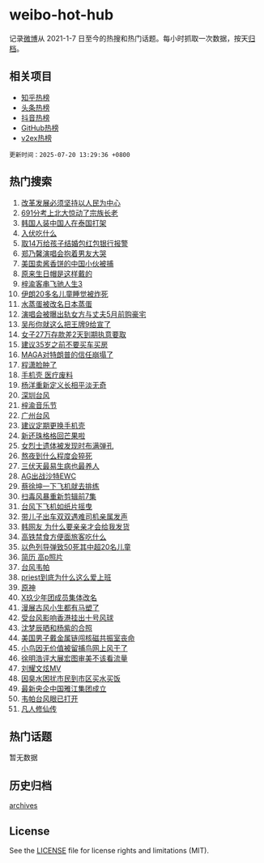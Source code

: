 # weibo-hot-hub

记录[微博](https://www.weibo.com)从 2021-1-7 日至今的热搜和热门话题。每小时抓取一次数据，按天[归档](archives)。

## 相关项目

- [知乎热榜](https://github.com/snaildev/zhihu-hot-hub)
- [头条热榜](https://github.com/snaildev/toutiao-hot-hub)
- [抖音热榜](https://github.com/snaildev/douyin-hot-hub)
- [GitHub热榜](https://github.com/snaildev/github-hot-hub)
- [v2ex热榜](https://github.com/snaildev/v2ex-hot-hub)


`更新时间：2025-07-20 13:29:36 +0800`

## 热门搜索

1. [改革发展必须坚持以人民为中心](https://m.weibo.cn/search?containerid=100103type%3D1%26t%3D10%26q%3D%23%E6%94%B9%E9%9D%A9%E5%8F%91%E5%B1%95%E5%BF%85%E9%A1%BB%E5%9D%9A%E6%8C%81%E4%BB%A5%E4%BA%BA%E6%B0%91%E4%B8%BA%E4%B8%AD%E5%BF%83%23&stream_entry_id=51&isnewpage=1&extparam=seat%3D1%26q%3D%2523%25E6%2594%25B9%25E9%259D%25A9%25E5%258F%2591%25E5%25B1%2595%25E5%25BF%2585%25E9%25A1%25BB%25E5%259D%259A%25E6%258C%2581%25E4%25BB%25A5%25E4%25BA%25BA%25E6%25B0%2591%25E4%25B8%25BA%25E4%25B8%25AD%25E5%25BF%2583%2523%26pos%3D0%26cate%3D10103%26filter_type%3Drealtimehot%26stream_entry_id%3D51%26c_type%3D51%26dgr%3D0%26display_time%3D1752989374%26pre_seqid%3D1752989374744011885577)
1. [691分考上北大惊动了宗族长老](https://m.weibo.cn/search?containerid=100103type%3D1%26t%3D10%26q%3D691%E5%88%86%E8%80%83%E4%B8%8A%E5%8C%97%E5%A4%A7%E6%83%8A%E5%8A%A8%E4%BA%86%E5%AE%97%E6%97%8F%E9%95%BF%E8%80%81&stream_entry_id=31&isnewpage=1&extparam=seat%3D1%26q%3D691%25E5%2588%2586%25E8%2580%2583%25E4%25B8%258A%25E5%258C%2597%25E5%25A4%25A7%25E6%2583%258A%25E5%258A%25A8%25E4%25BA%2586%25E5%25AE%2597%25E6%2597%258F%25E9%2595%25BF%25E8%2580%2581%26dgr%3D0%26filter_type%3Drealtimehot%26c_type%3D31%26flag%3D2%26pos%3D0%26realpos%3D1%26lcate%3D5001%26stream_entry_id%3D31%26band_rank%3D1%26cate%3D5001%26display_time%3D1752989374%26pre_seqid%3D1752989374744011885577)
1. [韩国人装中国人在泰国打架](https://m.weibo.cn/search?containerid=100103type%3D1%26t%3D10%26q%3D%E9%9F%A9%E5%9B%BD%E4%BA%BA%E8%A3%85%E4%B8%AD%E5%9B%BD%E4%BA%BA%E5%9C%A8%E6%B3%B0%E5%9B%BD%E6%89%93%E6%9E%B6&stream_entry_id=31&isnewpage=1&extparam=seat%3D1%26q%3D%25E9%259F%25A9%25E5%259B%25BD%25E4%25BA%25BA%25E8%25A3%2585%25E4%25B8%25AD%25E5%259B%25BD%25E4%25BA%25BA%25E5%259C%25A8%25E6%25B3%25B0%25E5%259B%25BD%25E6%2589%2593%25E6%259E%25B6%26dgr%3D0%26filter_type%3Drealtimehot%26c_type%3D31%26flag%3D2%26pos%3D1%26realpos%3D2%26lcate%3D5001%26stream_entry_id%3D31%26band_rank%3D2%26cate%3D5001%26display_time%3D1752989374%26pre_seqid%3D1752989374744011885577)
1. [入伏吃什么](https://m.weibo.cn/search?containerid=100103type%3D1%26t%3D10%26q%3D%23%E5%85%A5%E4%BC%8F%E5%90%83%E4%BB%80%E4%B9%88%23&stream_entry_id=31&isnewpage=1&extparam=seat%3D1%26q%3D%2523%25E5%2585%25A5%25E4%25BC%258F%25E5%2590%2583%25E4%25BB%2580%25E4%25B9%2588%2523%26dgr%3D0%26filter_type%3Drealtimehot%26c_type%3D31%26flag%3D0%26pos%3D2%26realpos%3D3%26lcate%3D5001%26stream_entry_id%3D31%26band_rank%3D3%26cate%3D5001%26display_time%3D1752989374%26pre_seqid%3D1752989374744011885577)
1. [取14万给孩子结婚包红包银行报警](https://m.weibo.cn/search?containerid=100103type%3D1%26t%3D10%26q%3D%23%E5%8F%9614%E4%B8%87%E7%BB%99%E5%AD%A9%E5%AD%90%E7%BB%93%E5%A9%9A%E5%8C%85%E7%BA%A2%E5%8C%85%E9%93%B6%E8%A1%8C%E6%8A%A5%E8%AD%A6%23&stream_entry_id=31&isnewpage=1&extparam=seat%3D1%26q%3D%2523%25E5%258F%259614%25E4%25B8%2587%25E7%25BB%2599%25E5%25AD%25A9%25E5%25AD%2590%25E7%25BB%2593%25E5%25A9%259A%25E5%258C%2585%25E7%25BA%25A2%25E5%258C%2585%25E9%2593%25B6%25E8%25A1%258C%25E6%258A%25A5%25E8%25AD%25A6%2523%26dgr%3D0%26filter_type%3Drealtimehot%26c_type%3D31%26flag%3D1%26pos%3D3%26realpos%3D4%26lcate%3D5001%26stream_entry_id%3D31%26band_rank%3D4%26cate%3D5001%26display_time%3D1752989374%26pre_seqid%3D1752989374744011885577)
1. [郑乃馨演唱会抱着男友大哭](https://m.weibo.cn/search?containerid=100103type%3D1%26t%3D10%26q%3D%23%E9%83%91%E4%B9%83%E9%A6%A8%E6%BC%94%E5%94%B1%E4%BC%9A%E6%8A%B1%E7%9D%80%E7%94%B7%E5%8F%8B%E5%A4%A7%E5%93%AD%23&stream_entry_id=31&isnewpage=1&extparam=seat%3D1%26q%3D%2523%25E9%2583%2591%25E4%25B9%2583%25E9%25A6%25A8%25E6%25BC%2594%25E5%2594%25B1%25E4%25BC%259A%25E6%258A%25B1%25E7%259D%2580%25E7%2594%25B7%25E5%258F%258B%25E5%25A4%25A7%25E5%2593%25AD%2523%26dgr%3D0%26filter_type%3Drealtimehot%26c_type%3D31%26flag%3D2%26pos%3D4%26realpos%3D5%26lcate%3D5001%26stream_entry_id%3D31%26band_rank%3D5%26cate%3D5001%26display_time%3D1752989374%26pre_seqid%3D1752989374744011885577)
1. [美国卖酱香饼的中国小伙被捕](https://m.weibo.cn/search?containerid=100103type%3D1%26t%3D10%26q%3D%E7%BE%8E%E5%9B%BD%E5%8D%96%E9%85%B1%E9%A6%99%E9%A5%BC%E7%9A%84%E4%B8%AD%E5%9B%BD%E5%B0%8F%E4%BC%99%E8%A2%AB%E6%8D%95&stream_entry_id=31&isnewpage=1&extparam=seat%3D1%26q%3D%25E7%25BE%258E%25E5%259B%25BD%25E5%258D%2596%25E9%2585%25B1%25E9%25A6%2599%25E9%25A5%25BC%25E7%259A%2584%25E4%25B8%25AD%25E5%259B%25BD%25E5%25B0%258F%25E4%25BC%2599%25E8%25A2%25AB%25E6%258D%2595%26dgr%3D0%26filter_type%3Drealtimehot%26c_type%3D31%26flag%3D2%26pos%3D5%26realpos%3D6%26lcate%3D5001%26stream_entry_id%3D31%26band_rank%3D6%26cate%3D5001%26display_time%3D1752989374%26pre_seqid%3D1752989374744011885577)
1. [原来生日帽是这样戴的](https://m.weibo.cn/search?containerid=100103type%3D1%26t%3D10%26q%3D%E5%8E%9F%E6%9D%A5%E7%94%9F%E6%97%A5%E5%B8%BD%E6%98%AF%E8%BF%99%E6%A0%B7%E6%88%B4%E7%9A%84&stream_entry_id=31&isnewpage=1&extparam=seat%3D1%26q%3D%25E5%258E%259F%25E6%259D%25A5%25E7%2594%259F%25E6%2597%25A5%25E5%25B8%25BD%25E6%2598%25AF%25E8%25BF%2599%25E6%25A0%25B7%25E6%2588%25B4%25E7%259A%2584%26dgr%3D0%26filter_type%3Drealtimehot%26c_type%3D31%26flag%3D1%26pos%3D6%26realpos%3D7%26lcate%3D5001%26stream_entry_id%3D31%26band_rank%3D7%26cate%3D5001%26display_time%3D1752989374%26pre_seqid%3D1752989374744011885577)
1. [梓渝客串飞驰人生3](https://m.weibo.cn/search?containerid=100103type%3D1%26t%3D10%26q%3D%23%E6%A2%93%E6%B8%9D%E5%AE%A2%E4%B8%B2%E9%A3%9E%E9%A9%B0%E4%BA%BA%E7%94%9F3%23&stream_entry_id=31&isnewpage=1&extparam=seat%3D1%26q%3D%2523%25E6%25A2%2593%25E6%25B8%259D%25E5%25AE%25A2%25E4%25B8%25B2%25E9%25A3%259E%25E9%25A9%25B0%25E4%25BA%25BA%25E7%2594%259F3%2523%26dgr%3D0%26filter_type%3Drealtimehot%26c_type%3D31%26flag%3D1%26pos%3D7%26realpos%3D8%26lcate%3D5001%26stream_entry_id%3D31%26band_rank%3D8%26cate%3D5001%26display_time%3D1752989374%26pre_seqid%3D1752989374744011885577)
1. [伊朗20多名儿童睡觉被炸死](https://m.weibo.cn/search?containerid=100103type%3D1%26t%3D10%26q%3D%23%E4%BC%8A%E6%9C%9720%E5%A4%9A%E5%90%8D%E5%84%BF%E7%AB%A5%E7%9D%A1%E8%A7%89%E8%A2%AB%E7%82%B8%E6%AD%BB%23&stream_entry_id=31&isnewpage=1&extparam=seat%3D1%26q%3D%2523%25E4%25BC%258A%25E6%259C%259720%25E5%25A4%259A%25E5%2590%258D%25E5%2584%25BF%25E7%25AB%25A5%25E7%259D%25A1%25E8%25A7%2589%25E8%25A2%25AB%25E7%2582%25B8%25E6%25AD%25BB%2523%26dgr%3D0%26filter_type%3Drealtimehot%26c_type%3D31%26flag%3D1%26pos%3D8%26realpos%3D9%26lcate%3D5001%26stream_entry_id%3D31%26band_rank%3D9%26cate%3D5001%26display_time%3D1752989374%26pre_seqid%3D1752989374744011885577)
1. [水蒸蛋被改名日本蒸蛋](https://m.weibo.cn/search?containerid=100103type%3D1%26t%3D10%26q%3D%E6%B0%B4%E8%92%B8%E8%9B%8B%E8%A2%AB%E6%94%B9%E5%90%8D%E6%97%A5%E6%9C%AC%E8%92%B8%E8%9B%8B&stream_entry_id=31&isnewpage=1&extparam=seat%3D1%26q%3D%25E6%25B0%25B4%25E8%2592%25B8%25E8%259B%258B%25E8%25A2%25AB%25E6%2594%25B9%25E5%2590%258D%25E6%2597%25A5%25E6%259C%25AC%25E8%2592%25B8%25E8%259B%258B%26dgr%3D0%26filter_type%3Drealtimehot%26c_type%3D31%26flag%3D1%26pos%3D9%26realpos%3D10%26lcate%3D5001%26stream_entry_id%3D31%26band_rank%3D10%26cate%3D5001%26display_time%3D1752989374%26pre_seqid%3D1752989374744011885577)
1. [演唱会被曝出轨女方与丈夫5月前购豪宅](https://m.weibo.cn/search?containerid=100103type%3D1%26t%3D10%26q%3D%23%E6%BC%94%E5%94%B1%E4%BC%9A%E8%A2%AB%E6%9B%9D%E5%87%BA%E8%BD%A8%E5%A5%B3%E6%96%B9%E4%B8%8E%E4%B8%88%E5%A4%AB5%E6%9C%88%E5%89%8D%E8%B4%AD%E8%B1%AA%E5%AE%85%23&stream_entry_id=31&isnewpage=1&extparam=seat%3D1%26q%3D%2523%25E6%25BC%2594%25E5%2594%25B1%25E4%25BC%259A%25E8%25A2%25AB%25E6%259B%259D%25E5%2587%25BA%25E8%25BD%25A8%25E5%25A5%25B3%25E6%2596%25B9%25E4%25B8%258E%25E4%25B8%2588%25E5%25A4%25AB5%25E6%259C%2588%25E5%2589%258D%25E8%25B4%25AD%25E8%25B1%25AA%25E5%25AE%2585%2523%26dgr%3D0%26filter_type%3Drealtimehot%26c_type%3D31%26flag%3D1%26pos%3D10%26realpos%3D11%26lcate%3D5001%26stream_entry_id%3D31%26band_rank%3D11%26cate%3D5001%26display_time%3D1752989374%26pre_seqid%3D1752989374744011885577)
1. [吴彤你就这么把王牌9给宣了](https://m.weibo.cn/search?containerid=100103type%3D1%26t%3D10%26q%3D%E5%90%B4%E5%BD%A4%E4%BD%A0%E5%B0%B1%E8%BF%99%E4%B9%88%E6%8A%8A%E7%8E%8B%E7%89%8C9%E7%BB%99%E5%AE%A3%E4%BA%86&stream_entry_id=31&isnewpage=1&extparam=seat%3D1%26q%3D%25E5%2590%25B4%25E5%25BD%25A4%25E4%25BD%25A0%25E5%25B0%25B1%25E8%25BF%2599%25E4%25B9%2588%25E6%258A%258A%25E7%258E%258B%25E7%2589%258C9%25E7%25BB%2599%25E5%25AE%25A3%25E4%25BA%2586%26dgr%3D0%26filter_type%3Drealtimehot%26c_type%3D31%26flag%3D1%26pos%3D11%26realpos%3D12%26lcate%3D5001%26stream_entry_id%3D31%26band_rank%3D12%26cate%3D5001%26display_time%3D1752989374%26pre_seqid%3D1752989374744011885577)
1. [女子27万存款差2天到期执意要取](https://m.weibo.cn/search?containerid=100103type%3D1%26t%3D10%26q%3D%23%E5%A5%B3%E5%AD%9027%E4%B8%87%E5%AD%98%E6%AC%BE%E5%B7%AE2%E5%A4%A9%E5%88%B0%E6%9C%9F%E6%89%A7%E6%84%8F%E8%A6%81%E5%8F%96%23&stream_entry_id=31&isnewpage=1&extparam=seat%3D1%26q%3D%2523%25E5%25A5%25B3%25E5%25AD%259027%25E4%25B8%2587%25E5%25AD%2598%25E6%25AC%25BE%25E5%25B7%25AE2%25E5%25A4%25A9%25E5%2588%25B0%25E6%259C%259F%25E6%2589%25A7%25E6%2584%258F%25E8%25A6%2581%25E5%258F%2596%2523%26dgr%3D0%26filter_type%3Drealtimehot%26c_type%3D31%26flag%3D1%26pos%3D12%26realpos%3D13%26lcate%3D5001%26stream_entry_id%3D31%26band_rank%3D13%26cate%3D5001%26display_time%3D1752989374%26pre_seqid%3D1752989374744011885577)
1. [建议35岁之前不要买车买房](https://m.weibo.cn/search?containerid=100103type%3D1%26t%3D10%26q%3D%E5%BB%BA%E8%AE%AE35%E5%B2%81%E4%B9%8B%E5%89%8D%E4%B8%8D%E8%A6%81%E4%B9%B0%E8%BD%A6%E4%B9%B0%E6%88%BF&stream_entry_id=31&isnewpage=1&extparam=seat%3D1%26q%3D%25E5%25BB%25BA%25E8%25AE%25AE35%25E5%25B2%2581%25E4%25B9%258B%25E5%2589%258D%25E4%25B8%258D%25E8%25A6%2581%25E4%25B9%25B0%25E8%25BD%25A6%25E4%25B9%25B0%25E6%2588%25BF%26dgr%3D0%26filter_type%3Drealtimehot%26c_type%3D31%26flag%3D2%26pos%3D13%26realpos%3D14%26lcate%3D5001%26stream_entry_id%3D31%26band_rank%3D14%26cate%3D5001%26display_time%3D1752989374%26pre_seqid%3D1752989374744011885577)
1. [MAGA对特朗普的信任崩塌了](https://m.weibo.cn/search?containerid=100103type%3D1%26t%3D10%26q%3D%23MAGA%E5%AF%B9%E7%89%B9%E6%9C%97%E6%99%AE%E7%9A%84%E4%BF%A1%E4%BB%BB%E5%B4%A9%E5%A1%8C%E4%BA%86%23&stream_entry_id=31&isnewpage=1&extparam=seat%3D1%26q%3D%2523MAGA%25E5%25AF%25B9%25E7%2589%25B9%25E6%259C%2597%25E6%2599%25AE%25E7%259A%2584%25E4%25BF%25A1%25E4%25BB%25BB%25E5%25B4%25A9%25E5%25A1%258C%25E4%25BA%2586%2523%26dgr%3D0%26filter_type%3Drealtimehot%26c_type%3D31%26flag%3D1%26pos%3D14%26realpos%3D15%26lcate%3D5001%26stream_entry_id%3D31%26band_rank%3D15%26cate%3D5001%26display_time%3D1752989374%26pre_seqid%3D1752989374744011885577)
1. [程潇脸肿了](https://m.weibo.cn/search?containerid=100103type%3D1%26t%3D10%26q%3D%23%E7%A8%8B%E6%BD%87%E8%84%B8%E8%82%BF%E4%BA%86%23&stream_entry_id=31&isnewpage=1&extparam=seat%3D1%26q%3D%2523%25E7%25A8%258B%25E6%25BD%2587%25E8%2584%25B8%25E8%2582%25BF%25E4%25BA%2586%2523%26dgr%3D0%26filter_type%3Drealtimehot%26c_type%3D31%26flag%3D0%26pos%3D15%26realpos%3D16%26lcate%3D5001%26stream_entry_id%3D31%26band_rank%3D16%26cate%3D5001%26display_time%3D1752989374%26pre_seqid%3D1752989374744011885577)
1. [手机壳 医疗废料](https://m.weibo.cn/search?containerid=100103type%3D1%26t%3D10%26q%3D%E6%89%8B%E6%9C%BA%E5%A3%B3+%E5%8C%BB%E7%96%97%E5%BA%9F%E6%96%99&stream_entry_id=31&isnewpage=1&extparam=seat%3D1%26q%3D%25E6%2589%258B%25E6%259C%25BA%25E5%25A3%25B3%2520%25E5%258C%25BB%25E7%2596%2597%25E5%25BA%259F%25E6%2596%2599%26dgr%3D0%26filter_type%3Drealtimehot%26c_type%3D31%26flag%3D0%26pos%3D16%26realpos%3D17%26lcate%3D5001%26stream_entry_id%3D31%26band_rank%3D17%26cate%3D5001%26display_time%3D1752989374%26pre_seqid%3D1752989374744011885577)
1. [杨洋重新定义长相平淡无奇](https://m.weibo.cn/search?containerid=100103type%3D1%26t%3D10%26q%3D%23%E6%9D%A8%E6%B4%8B%E9%87%8D%E6%96%B0%E5%AE%9A%E4%B9%89%E9%95%BF%E7%9B%B8%E5%B9%B3%E6%B7%A1%E6%97%A0%E5%A5%87%23&stream_entry_id=31&isnewpage=1&extparam=seat%3D1%26q%3D%2523%25E6%259D%25A8%25E6%25B4%258B%25E9%2587%258D%25E6%2596%25B0%25E5%25AE%259A%25E4%25B9%2589%25E9%2595%25BF%25E7%259B%25B8%25E5%25B9%25B3%25E6%25B7%25A1%25E6%2597%25A0%25E5%25A5%2587%2523%26dgr%3D0%26filter_type%3Drealtimehot%26c_type%3D31%26flag%3D1%26pos%3D17%26realpos%3D18%26lcate%3D5001%26stream_entry_id%3D31%26band_rank%3D18%26cate%3D5001%26display_time%3D1752989374%26pre_seqid%3D1752989374744011885577)
1. [深圳台风](https://m.weibo.cn/search?containerid=100103type%3D1%26t%3D10%26q%3D%E6%B7%B1%E5%9C%B3%E5%8F%B0%E9%A3%8E&stream_entry_id=31&isnewpage=1&extparam=seat%3D1%26q%3D%25E6%25B7%25B1%25E5%259C%25B3%25E5%258F%25B0%25E9%25A3%258E%26dgr%3D0%26filter_type%3Drealtimehot%26c_type%3D31%26flag%3D0%26pos%3D18%26realpos%3D19%26lcate%3D5001%26stream_entry_id%3D31%26band_rank%3D19%26cate%3D5001%26display_time%3D1752989374%26pre_seqid%3D1752989374744011885577)
1. [梓渝音乐节](https://m.weibo.cn/search?containerid=100103type%3D1%26t%3D10%26q%3D%E6%A2%93%E6%B8%9D%E9%9F%B3%E4%B9%90%E8%8A%82&stream_entry_id=31&isnewpage=1&extparam=seat%3D1%26q%3D%25E6%25A2%2593%25E6%25B8%259D%25E9%259F%25B3%25E4%25B9%2590%25E8%258A%2582%26dgr%3D0%26filter_type%3Drealtimehot%26c_type%3D31%26flag%3D1%26pos%3D19%26realpos%3D20%26lcate%3D5001%26stream_entry_id%3D31%26band_rank%3D20%26cate%3D5001%26display_time%3D1752989374%26pre_seqid%3D1752989374744011885577)
1. [广州台风](https://m.weibo.cn/search?containerid=100103type%3D1%26t%3D10%26q%3D%E5%B9%BF%E5%B7%9E%E5%8F%B0%E9%A3%8E&stream_entry_id=31&isnewpage=1&extparam=seat%3D1%26q%3D%25E5%25B9%25BF%25E5%25B7%259E%25E5%258F%25B0%25E9%25A3%258E%26dgr%3D0%26filter_type%3Drealtimehot%26c_type%3D31%26flag%3D1%26pos%3D20%26realpos%3D21%26lcate%3D5001%26stream_entry_id%3D31%26band_rank%3D21%26cate%3D5001%26display_time%3D1752989374%26pre_seqid%3D1752989374744011885577)
1. [建议定期更换手机壳](https://m.weibo.cn/search?containerid=100103type%3D1%26t%3D10%26q%3D%23%E5%BB%BA%E8%AE%AE%E5%AE%9A%E6%9C%9F%E6%9B%B4%E6%8D%A2%E6%89%8B%E6%9C%BA%E5%A3%B3%23&stream_entry_id=31&isnewpage=1&extparam=seat%3D1%26q%3D%2523%25E5%25BB%25BA%25E8%25AE%25AE%25E5%25AE%259A%25E6%259C%259F%25E6%259B%25B4%25E6%258D%25A2%25E6%2589%258B%25E6%259C%25BA%25E5%25A3%25B3%2523%26dgr%3D0%26filter_type%3Drealtimehot%26c_type%3D31%26flag%3D1%26pos%3D21%26realpos%3D22%26lcate%3D5001%26stream_entry_id%3D31%26band_rank%3D22%26cate%3D5001%26display_time%3D1752989374%26pre_seqid%3D1752989374744011885577)
1. [新还珠格格回芒果啦](https://m.weibo.cn/search?containerid=100103type%3D1%26t%3D10%26q%3D%23%E6%96%B0%E8%BF%98%E7%8F%A0%E6%A0%BC%E6%A0%BC%E5%9B%9E%E8%8A%92%E6%9E%9C%E5%95%A6%23&stream_entry_id=31&isnewpage=1&extparam=seat%3D1%26q%3D%2523%25E6%2596%25B0%25E8%25BF%2598%25E7%258F%25A0%25E6%25A0%25BC%25E6%25A0%25BC%25E5%259B%259E%25E8%258A%2592%25E6%259E%259C%25E5%2595%25A6%2523%26dgr%3D0%26filter_type%3Drealtimehot%26c_type%3D31%26flag%3D1%26pos%3D22%26realpos%3D23%26lcate%3D5001%26stream_entry_id%3D31%26band_rank%3D23%26cate%3D5001%26display_time%3D1752989374%26pre_seqid%3D1752989374744011885577)
1. [女烈士遗体被发现时布满弹孔](https://m.weibo.cn/search?containerid=100103type%3D1%26t%3D10%26q%3D%23%E5%A5%B3%E7%83%88%E5%A3%AB%E9%81%97%E4%BD%93%E8%A2%AB%E5%8F%91%E7%8E%B0%E6%97%B6%E5%B8%83%E6%BB%A1%E5%BC%B9%E5%AD%94%23&stream_entry_id=31&isnewpage=1&extparam=seat%3D1%26q%3D%2523%25E5%25A5%25B3%25E7%2583%2588%25E5%25A3%25AB%25E9%2581%2597%25E4%25BD%2593%25E8%25A2%25AB%25E5%258F%2591%25E7%258E%25B0%25E6%2597%25B6%25E5%25B8%2583%25E6%25BB%25A1%25E5%25BC%25B9%25E5%25AD%2594%2523%26dgr%3D0%26filter_type%3Drealtimehot%26c_type%3D31%26flag%3D0%26pos%3D23%26realpos%3D24%26lcate%3D5001%26stream_entry_id%3D31%26band_rank%3D24%26cate%3D5001%26display_time%3D1752989374%26pre_seqid%3D1752989374744011885577)
1. [熬夜到什么程度会猝死](https://m.weibo.cn/search?containerid=100103type%3D1%26t%3D10%26q%3D%E7%86%AC%E5%A4%9C%E5%88%B0%E4%BB%80%E4%B9%88%E7%A8%8B%E5%BA%A6%E4%BC%9A%E7%8C%9D%E6%AD%BB&stream_entry_id=31&isnewpage=1&extparam=seat%3D1%26q%3D%25E7%2586%25AC%25E5%25A4%259C%25E5%2588%25B0%25E4%25BB%2580%25E4%25B9%2588%25E7%25A8%258B%25E5%25BA%25A6%25E4%25BC%259A%25E7%258C%259D%25E6%25AD%25BB%26dgr%3D0%26filter_type%3Drealtimehot%26c_type%3D31%26flag%3D1%26pos%3D24%26realpos%3D25%26lcate%3D5001%26stream_entry_id%3D31%26band_rank%3D25%26cate%3D5001%26display_time%3D1752989374%26pre_seqid%3D1752989374744011885577)
1. [三伏天最易生病也最养人](https://m.weibo.cn/search?containerid=100103type%3D1%26t%3D10%26q%3D%23%E4%B8%89%E4%BC%8F%E5%A4%A9%E6%9C%80%E6%98%93%E7%94%9F%E7%97%85%E4%B9%9F%E6%9C%80%E5%85%BB%E4%BA%BA%23&stream_entry_id=31&isnewpage=1&extparam=seat%3D1%26q%3D%2523%25E4%25B8%2589%25E4%25BC%258F%25E5%25A4%25A9%25E6%259C%2580%25E6%2598%2593%25E7%2594%259F%25E7%2597%2585%25E4%25B9%259F%25E6%259C%2580%25E5%2585%25BB%25E4%25BA%25BA%2523%26dgr%3D0%26filter_type%3Drealtimehot%26c_type%3D31%26flag%3D0%26pos%3D25%26realpos%3D26%26lcate%3D5001%26stream_entry_id%3D31%26band_rank%3D26%26cate%3D5001%26display_time%3D1752989374%26pre_seqid%3D1752989374744011885577)
1. [AG出战沙特EWC](https://m.weibo.cn/search?containerid=100103type%3D1%26t%3D10%26q%3D%23AG%E5%87%BA%E6%88%98%E6%B2%99%E7%89%B9EWC%23&stream_entry_id=31&isnewpage=1&extparam=seat%3D1%26q%3D%2523AG%25E5%2587%25BA%25E6%2588%2598%25E6%25B2%2599%25E7%2589%25B9EWC%2523%26dgr%3D0%26filter_type%3Drealtimehot%26c_type%3D31%26flag%3D1%26pos%3D26%26realpos%3D27%26lcate%3D5001%26stream_entry_id%3D31%26band_rank%3D27%26cate%3D5001%26display_time%3D1752989374%26pre_seqid%3D1752989374744011885577)
1. [蔡徐坤一下飞机就去排练](https://m.weibo.cn/search?containerid=100103type%3D1%26t%3D10%26q%3D%E8%94%A1%E5%BE%90%E5%9D%A4%E4%B8%80%E4%B8%8B%E9%A3%9E%E6%9C%BA%E5%B0%B1%E5%8E%BB%E6%8E%92%E7%BB%83&stream_entry_id=31&isnewpage=1&extparam=seat%3D1%26q%3D%25E8%2594%25A1%25E5%25BE%2590%25E5%259D%25A4%25E4%25B8%2580%25E4%25B8%258B%25E9%25A3%259E%25E6%259C%25BA%25E5%25B0%25B1%25E5%258E%25BB%25E6%258E%2592%25E7%25BB%2583%26dgr%3D0%26filter_type%3Drealtimehot%26c_type%3D31%26flag%3D1%26pos%3D27%26realpos%3D28%26lcate%3D5001%26stream_entry_id%3D31%26band_rank%3D28%26cate%3D5001%26display_time%3D1752989374%26pre_seqid%3D1752989374744011885577)
1. [扫毒风暴重新剪辑前7集](https://m.weibo.cn/search?containerid=100103type%3D1%26t%3D10%26q%3D%E6%89%AB%E6%AF%92%E9%A3%8E%E6%9A%B4%E9%87%8D%E6%96%B0%E5%89%AA%E8%BE%91%E5%89%8D7%E9%9B%86&stream_entry_id=31&isnewpage=1&extparam=seat%3D1%26q%3D%25E6%2589%25AB%25E6%25AF%2592%25E9%25A3%258E%25E6%259A%25B4%25E9%2587%258D%25E6%2596%25B0%25E5%2589%25AA%25E8%25BE%2591%25E5%2589%258D7%25E9%259B%2586%26dgr%3D0%26filter_type%3Drealtimehot%26c_type%3D31%26flag%3D1%26pos%3D28%26realpos%3D29%26lcate%3D5001%26stream_entry_id%3D31%26band_rank%3D29%26cate%3D5001%26display_time%3D1752989374%26pre_seqid%3D1752989374744011885577)
1. [台风下飞机如纸片摇曳](https://m.weibo.cn/search?containerid=100103type%3D1%26t%3D10%26q%3D%23%E5%8F%B0%E9%A3%8E%E4%B8%8B%E9%A3%9E%E6%9C%BA%E5%A6%82%E7%BA%B8%E7%89%87%E6%91%87%E6%9B%B3%23&stream_entry_id=31&isnewpage=1&extparam=seat%3D1%26q%3D%2523%25E5%258F%25B0%25E9%25A3%258E%25E4%25B8%258B%25E9%25A3%259E%25E6%259C%25BA%25E5%25A6%2582%25E7%25BA%25B8%25E7%2589%2587%25E6%2591%2587%25E6%259B%25B3%2523%26dgr%3D0%26filter_type%3Drealtimehot%26c_type%3D31%26flag%3D1%26pos%3D29%26realpos%3D30%26lcate%3D5001%26stream_entry_id%3D31%26band_rank%3D30%26cate%3D5001%26display_time%3D1752989374%26pre_seqid%3D1752989374744011885577)
1. [带儿子出车双双遇难司机亲属发声](https://m.weibo.cn/search?containerid=100103type%3D1%26t%3D10%26q%3D%23%E5%B8%A6%E5%84%BF%E5%AD%90%E5%87%BA%E8%BD%A6%E5%8F%8C%E5%8F%8C%E9%81%87%E9%9A%BE%E5%8F%B8%E6%9C%BA%E4%BA%B2%E5%B1%9E%E5%8F%91%E5%A3%B0%23&stream_entry_id=31&isnewpage=1&extparam=seat%3D1%26q%3D%2523%25E5%25B8%25A6%25E5%2584%25BF%25E5%25AD%2590%25E5%2587%25BA%25E8%25BD%25A6%25E5%258F%258C%25E5%258F%258C%25E9%2581%2587%25E9%259A%25BE%25E5%258F%25B8%25E6%259C%25BA%25E4%25BA%25B2%25E5%25B1%259E%25E5%258F%2591%25E5%25A3%25B0%2523%26dgr%3D0%26filter_type%3Drealtimehot%26c_type%3D31%26flag%3D0%26pos%3D30%26realpos%3D31%26lcate%3D5001%26stream_entry_id%3D31%26band_rank%3D31%26cate%3D5001%26display_time%3D1752989374%26pre_seqid%3D1752989374744011885577)
1. [韩网友 为什么要亲亲才会给我发货](https://m.weibo.cn/search?containerid=100103type%3D1%26t%3D10%26q%3D%E9%9F%A9%E7%BD%91%E5%8F%8B+%E4%B8%BA%E4%BB%80%E4%B9%88%E8%A6%81%E4%BA%B2%E4%BA%B2%E6%89%8D%E4%BC%9A%E7%BB%99%E6%88%91%E5%8F%91%E8%B4%A7&stream_entry_id=31&isnewpage=1&extparam=seat%3D1%26q%3D%25E9%259F%25A9%25E7%25BD%2591%25E5%258F%258B%2520%25E4%25B8%25BA%25E4%25BB%2580%25E4%25B9%2588%25E8%25A6%2581%25E4%25BA%25B2%25E4%25BA%25B2%25E6%2589%258D%25E4%25BC%259A%25E7%25BB%2599%25E6%2588%2591%25E5%258F%2591%25E8%25B4%25A7%26dgr%3D0%26filter_type%3Drealtimehot%26c_type%3D31%26flag%3D1%26pos%3D31%26realpos%3D32%26lcate%3D5001%26stream_entry_id%3D31%26band_rank%3D32%26cate%3D5001%26display_time%3D1752989374%26pre_seqid%3D1752989374744011885577)
1. [高铁禁食方便面旅客吃什么](https://m.weibo.cn/search?containerid=100103type%3D1%26t%3D10%26q%3D%23%E9%AB%98%E9%93%81%E7%A6%81%E9%A3%9F%E6%96%B9%E4%BE%BF%E9%9D%A2%E6%97%85%E5%AE%A2%E5%90%83%E4%BB%80%E4%B9%88%23&stream_entry_id=31&isnewpage=1&extparam=seat%3D1%26q%3D%2523%25E9%25AB%2598%25E9%2593%2581%25E7%25A6%2581%25E9%25A3%259F%25E6%2596%25B9%25E4%25BE%25BF%25E9%259D%25A2%25E6%2597%2585%25E5%25AE%25A2%25E5%2590%2583%25E4%25BB%2580%25E4%25B9%2588%2523%26dgr%3D0%26filter_type%3Drealtimehot%26c_type%3D31%26flag%3D0%26pos%3D32%26realpos%3D33%26lcate%3D5001%26stream_entry_id%3D31%26band_rank%3D33%26cate%3D5001%26display_time%3D1752989374%26pre_seqid%3D1752989374744011885577)
1. [以色列导弹致50死其中超20名儿童](https://m.weibo.cn/search?containerid=100103type%3D1%26t%3D10%26q%3D%23%E4%BB%A5%E8%89%B2%E5%88%97%E5%AF%BC%E5%BC%B9%E8%87%B450%E6%AD%BB%E5%85%B6%E4%B8%AD%E8%B6%8520%E5%90%8D%E5%84%BF%E7%AB%A5%23&stream_entry_id=31&isnewpage=1&extparam=seat%3D1%26q%3D%2523%25E4%25BB%25A5%25E8%2589%25B2%25E5%2588%2597%25E5%25AF%25BC%25E5%25BC%25B9%25E8%2587%25B450%25E6%25AD%25BB%25E5%2585%25B6%25E4%25B8%25AD%25E8%25B6%258520%25E5%2590%258D%25E5%2584%25BF%25E7%25AB%25A5%2523%26dgr%3D0%26filter_type%3Drealtimehot%26c_type%3D31%26flag%3D1%26pos%3D33%26realpos%3D34%26lcate%3D5001%26stream_entry_id%3D31%26band_rank%3D34%26cate%3D5001%26display_time%3D1752989374%26pre_seqid%3D1752989374744011885577)
1. [简历 高p照片](https://m.weibo.cn/search?containerid=100103type%3D1%26t%3D10%26q%3D%E7%AE%80%E5%8E%86+%E9%AB%98p%E7%85%A7%E7%89%87&stream_entry_id=31&isnewpage=1&extparam=seat%3D1%26q%3D%25E7%25AE%2580%25E5%258E%2586%2520%25E9%25AB%2598p%25E7%2585%25A7%25E7%2589%2587%26dgr%3D0%26filter_type%3Drealtimehot%26c_type%3D31%26flag%3D1%26pos%3D34%26realpos%3D35%26lcate%3D5001%26stream_entry_id%3D31%26band_rank%3D35%26cate%3D5001%26display_time%3D1752989374%26pre_seqid%3D1752989374744011885577)
1. [台风韦帕](https://m.weibo.cn/search?containerid=100103type%3D1%26t%3D10%26q%3D%23%E5%8F%B0%E9%A3%8E%E9%9F%A6%E5%B8%95%23&stream_entry_id=31&isnewpage=1&extparam=seat%3D1%26q%3D%2523%25E5%258F%25B0%25E9%25A3%258E%25E9%259F%25A6%25E5%25B8%2595%2523%26dgr%3D0%26filter_type%3Drealtimehot%26c_type%3D31%26flag%3D0%26pos%3D35%26realpos%3D36%26lcate%3D5001%26stream_entry_id%3D31%26band_rank%3D36%26cate%3D5001%26display_time%3D1752989374%26pre_seqid%3D1752989374744011885577)
1. [priest到底为什么这么爱上班](https://m.weibo.cn/search?containerid=100103type%3D1%26t%3D10%26q%3Dpriest%E5%88%B0%E5%BA%95%E4%B8%BA%E4%BB%80%E4%B9%88%E8%BF%99%E4%B9%88%E7%88%B1%E4%B8%8A%E7%8F%AD&stream_entry_id=31&isnewpage=1&extparam=seat%3D1%26q%3Dpriest%25E5%2588%25B0%25E5%25BA%2595%25E4%25B8%25BA%25E4%25BB%2580%25E4%25B9%2588%25E8%25BF%2599%25E4%25B9%2588%25E7%2588%25B1%25E4%25B8%258A%25E7%258F%25AD%26dgr%3D0%26filter_type%3Drealtimehot%26c_type%3D31%26flag%3D1%26pos%3D36%26realpos%3D37%26lcate%3D5001%26stream_entry_id%3D31%26band_rank%3D37%26cate%3D5001%26display_time%3D1752989374%26pre_seqid%3D1752989374744011885577)
1. [原神](https://m.weibo.cn/search?containerid=100103type%3D1%26t%3D10%26q%3D%E5%8E%9F%E7%A5%9E&stream_entry_id=31&isnewpage=1&extparam=seat%3D1%26q%3D%25E5%258E%259F%25E7%25A5%259E%26dgr%3D0%26filter_type%3Drealtimehot%26c_type%3D31%26flag%3D1%26pos%3D37%26realpos%3D38%26lcate%3D5001%26stream_entry_id%3D31%26band_rank%3D38%26cate%3D5001%26display_time%3D1752989374%26pre_seqid%3D1752989374744011885577)
1. [X玖少年团成员集体改名](https://m.weibo.cn/search?containerid=100103type%3D1%26t%3D10%26q%3D%23X%E7%8E%96%E5%B0%91%E5%B9%B4%E5%9B%A2%E6%88%90%E5%91%98%E9%9B%86%E4%BD%93%E6%94%B9%E5%90%8D%23&stream_entry_id=31&isnewpage=1&extparam=seat%3D1%26q%3D%2523X%25E7%258E%2596%25E5%25B0%2591%25E5%25B9%25B4%25E5%259B%25A2%25E6%2588%2590%25E5%2591%2598%25E9%259B%2586%25E4%25BD%2593%25E6%2594%25B9%25E5%2590%258D%2523%26dgr%3D0%26filter_type%3Drealtimehot%26c_type%3D31%26flag%3D1%26pos%3D38%26realpos%3D39%26lcate%3D5001%26stream_entry_id%3D31%26band_rank%3D39%26cate%3D5001%26display_time%3D1752989374%26pre_seqid%3D1752989374744011885577)
1. [漫展古风小生都有马塑了](https://m.weibo.cn/search?containerid=100103type%3D1%26t%3D10%26q%3D%E6%BC%AB%E5%B1%95%E5%8F%A4%E9%A3%8E%E5%B0%8F%E7%94%9F%E9%83%BD%E6%9C%89%E9%A9%AC%E5%A1%91%E4%BA%86&stream_entry_id=31&isnewpage=1&extparam=seat%3D1%26q%3D%25E6%25BC%25AB%25E5%25B1%2595%25E5%258F%25A4%25E9%25A3%258E%25E5%25B0%258F%25E7%2594%259F%25E9%2583%25BD%25E6%259C%2589%25E9%25A9%25AC%25E5%25A1%2591%25E4%25BA%2586%26dgr%3D0%26filter_type%3Drealtimehot%26c_type%3D31%26flag%3D1%26pos%3D39%26realpos%3D40%26lcate%3D5001%26stream_entry_id%3D31%26band_rank%3D40%26cate%3D5001%26display_time%3D1752989374%26pre_seqid%3D1752989374744011885577)
1. [受台风影响香港挂出十号风球](https://m.weibo.cn/search?containerid=100103type%3D1%26t%3D10%26q%3D%23%E5%8F%97%E5%8F%B0%E9%A3%8E%E5%BD%B1%E5%93%8D%E9%A6%99%E6%B8%AF%E6%8C%82%E5%87%BA%E5%8D%81%E5%8F%B7%E9%A3%8E%E7%90%83%23&stream_entry_id=31&isnewpage=1&extparam=seat%3D1%26q%3D%2523%25E5%258F%2597%25E5%258F%25B0%25E9%25A3%258E%25E5%25BD%25B1%25E5%2593%258D%25E9%25A6%2599%25E6%25B8%25AF%25E6%258C%2582%25E5%2587%25BA%25E5%258D%2581%25E5%258F%25B7%25E9%25A3%258E%25E7%2590%2583%2523%26dgr%3D0%26filter_type%3Drealtimehot%26c_type%3D31%26flag%3D1%26pos%3D40%26realpos%3D41%26lcate%3D5001%26stream_entry_id%3D31%26band_rank%3D41%26cate%3D5001%26display_time%3D1752989374%26pre_seqid%3D1752989374744011885577)
1. [沈梦辰晒和杨紫的合照](https://m.weibo.cn/search?containerid=100103type%3D1%26t%3D10%26q%3D%23%E6%B2%88%E6%A2%A6%E8%BE%B0%E6%99%92%E5%92%8C%E6%9D%A8%E7%B4%AB%E7%9A%84%E5%90%88%E7%85%A7%23&stream_entry_id=31&isnewpage=1&extparam=seat%3D1%26q%3D%2523%25E6%25B2%2588%25E6%25A2%25A6%25E8%25BE%25B0%25E6%2599%2592%25E5%2592%258C%25E6%259D%25A8%25E7%25B4%25AB%25E7%259A%2584%25E5%2590%2588%25E7%2585%25A7%2523%26dgr%3D0%26filter_type%3Drealtimehot%26c_type%3D31%26flag%3D1%26pos%3D41%26realpos%3D42%26lcate%3D5001%26stream_entry_id%3D31%26band_rank%3D42%26cate%3D5001%26display_time%3D1752989374%26pre_seqid%3D1752989374744011885577)
1. [美国男子戴金属链闯核磁共振室丧命](https://m.weibo.cn/search?containerid=100103type%3D1%26t%3D10%26q%3D%23%E7%BE%8E%E5%9B%BD%E7%94%B7%E5%AD%90%E6%88%B4%E9%87%91%E5%B1%9E%E9%93%BE%E9%97%AF%E6%A0%B8%E7%A3%81%E5%85%B1%E6%8C%AF%E5%AE%A4%E4%B8%A7%E5%91%BD%23&stream_entry_id=31&isnewpage=1&extparam=seat%3D1%26q%3D%2523%25E7%25BE%258E%25E5%259B%25BD%25E7%2594%25B7%25E5%25AD%2590%25E6%2588%25B4%25E9%2587%2591%25E5%25B1%259E%25E9%2593%25BE%25E9%2597%25AF%25E6%25A0%25B8%25E7%25A3%2581%25E5%2585%25B1%25E6%258C%25AF%25E5%25AE%25A4%25E4%25B8%25A7%25E5%2591%25BD%2523%26dgr%3D0%26filter_type%3Drealtimehot%26c_type%3D31%26flag%3D0%26pos%3D42%26realpos%3D43%26lcate%3D5001%26stream_entry_id%3D31%26band_rank%3D43%26cate%3D5001%26display_time%3D1752989374%26pre_seqid%3D1752989374744011885577)
1. [小鸟因无价值被留捕鸟网上风干了](https://m.weibo.cn/search?containerid=100103type%3D1%26t%3D10%26q%3D%23%E5%B0%8F%E9%B8%9F%E5%9B%A0%E6%97%A0%E4%BB%B7%E5%80%BC%E8%A2%AB%E7%95%99%E6%8D%95%E9%B8%9F%E7%BD%91%E4%B8%8A%E9%A3%8E%E5%B9%B2%E4%BA%86%23&stream_entry_id=31&isnewpage=1&extparam=seat%3D1%26q%3D%2523%25E5%25B0%258F%25E9%25B8%259F%25E5%259B%25A0%25E6%2597%25A0%25E4%25BB%25B7%25E5%2580%25BC%25E8%25A2%25AB%25E7%2595%2599%25E6%258D%2595%25E9%25B8%259F%25E7%25BD%2591%25E4%25B8%258A%25E9%25A3%258E%25E5%25B9%25B2%25E4%25BA%2586%2523%26dgr%3D0%26filter_type%3Drealtimehot%26c_type%3D31%26flag%3D0%26pos%3D43%26realpos%3D44%26lcate%3D5001%26stream_entry_id%3D31%26band_rank%3D44%26cate%3D5001%26display_time%3D1752989374%26pre_seqid%3D1752989374744011885577)
1. [徐明浩评大展宏图审美不该看流量](https://m.weibo.cn/search?containerid=100103type%3D1%26t%3D10%26q%3D%E5%BE%90%E6%98%8E%E6%B5%A9%E8%AF%84%E5%A4%A7%E5%B1%95%E5%AE%8F%E5%9B%BE%E5%AE%A1%E7%BE%8E%E4%B8%8D%E8%AF%A5%E7%9C%8B%E6%B5%81%E9%87%8F&stream_entry_id=31&isnewpage=1&extparam=seat%3D1%26q%3D%25E5%25BE%2590%25E6%2598%258E%25E6%25B5%25A9%25E8%25AF%2584%25E5%25A4%25A7%25E5%25B1%2595%25E5%25AE%258F%25E5%259B%25BE%25E5%25AE%25A1%25E7%25BE%258E%25E4%25B8%258D%25E8%25AF%25A5%25E7%259C%258B%25E6%25B5%2581%25E9%2587%258F%26dgr%3D0%26filter_type%3Drealtimehot%26c_type%3D31%26flag%3D0%26pos%3D44%26realpos%3D45%26lcate%3D5001%26stream_entry_id%3D31%26band_rank%3D45%26cate%3D5001%26display_time%3D1752989374%26pre_seqid%3D1752989374744011885577)
1. [刘耀文炫MV](https://m.weibo.cn/search?containerid=100103type%3D1%26t%3D10%26q%3D%E5%88%98%E8%80%80%E6%96%87%E7%82%ABMV&stream_entry_id=31&isnewpage=1&extparam=seat%3D1%26q%3D%25E5%2588%2598%25E8%2580%2580%25E6%2596%2587%25E7%2582%25ABMV%26dgr%3D0%26filter_type%3Drealtimehot%26c_type%3D31%26flag%3D1%26pos%3D45%26realpos%3D46%26lcate%3D5001%26stream_entry_id%3D31%26band_rank%3D46%26cate%3D5001%26display_time%3D1752989374%26pre_seqid%3D1752989374744011885577)
1. [因臭水困扰市民到市区买水买饭](https://m.weibo.cn/search?containerid=100103type%3D1%26t%3D10%26q%3D%23%E5%9B%A0%E8%87%AD%E6%B0%B4%E5%9B%B0%E6%89%B0%E5%B8%82%E6%B0%91%E5%88%B0%E5%B8%82%E5%8C%BA%E4%B9%B0%E6%B0%B4%E4%B9%B0%E9%A5%AD%23&stream_entry_id=31&isnewpage=1&extparam=seat%3D1%26q%3D%2523%25E5%259B%25A0%25E8%2587%25AD%25E6%25B0%25B4%25E5%259B%25B0%25E6%2589%25B0%25E5%25B8%2582%25E6%25B0%2591%25E5%2588%25B0%25E5%25B8%2582%25E5%258C%25BA%25E4%25B9%25B0%25E6%25B0%25B4%25E4%25B9%25B0%25E9%25A5%25AD%2523%26dgr%3D0%26filter_type%3Drealtimehot%26c_type%3D31%26flag%3D1%26pos%3D46%26realpos%3D47%26lcate%3D5001%26stream_entry_id%3D31%26band_rank%3D47%26cate%3D5001%26display_time%3D1752989374%26pre_seqid%3D1752989374744011885577)
1. [最新央企中国雅江集团成立](https://m.weibo.cn/search?containerid=100103type%3D1%26t%3D10%26q%3D%23%E6%9C%80%E6%96%B0%E5%A4%AE%E4%BC%81%E4%B8%AD%E5%9B%BD%E9%9B%85%E6%B1%9F%E9%9B%86%E5%9B%A2%E6%88%90%E7%AB%8B%23&stream_entry_id=31&isnewpage=1&extparam=seat%3D1%26q%3D%2523%25E6%259C%2580%25E6%2596%25B0%25E5%25A4%25AE%25E4%25BC%2581%25E4%25B8%25AD%25E5%259B%25BD%25E9%259B%2585%25E6%25B1%259F%25E9%259B%2586%25E5%259B%25A2%25E6%2588%2590%25E7%25AB%258B%2523%26dgr%3D0%26filter_type%3Drealtimehot%26c_type%3D31%26flag%3D0%26pos%3D47%26realpos%3D48%26lcate%3D5001%26stream_entry_id%3D31%26band_rank%3D48%26cate%3D5001%26display_time%3D1752989374%26pre_seqid%3D1752989374744011885577)
1. [韦帕台风眼已打开](https://m.weibo.cn/search?containerid=100103type%3D1%26t%3D10%26q%3D%23%E9%9F%A6%E5%B8%95%E5%8F%B0%E9%A3%8E%E7%9C%BC%E5%B7%B2%E6%89%93%E5%BC%80%23&stream_entry_id=31&isnewpage=1&extparam=seat%3D1%26q%3D%2523%25E9%259F%25A6%25E5%25B8%2595%25E5%258F%25B0%25E9%25A3%258E%25E7%259C%25BC%25E5%25B7%25B2%25E6%2589%2593%25E5%25BC%2580%2523%26dgr%3D0%26filter_type%3Drealtimehot%26c_type%3D31%26flag%3D0%26pos%3D48%26realpos%3D49%26lcate%3D5001%26stream_entry_id%3D31%26band_rank%3D49%26cate%3D5001%26display_time%3D1752989374%26pre_seqid%3D1752989374744011885577)
1. [凡人修仙传](https://m.weibo.cn/search?containerid=100103type%3D1%26t%3D10%26q%3D%23%E5%87%A1%E4%BA%BA%E4%BF%AE%E4%BB%99%E4%BC%A0%23&stream_entry_id=31&isnewpage=1&extparam=seat%3D1%26q%3D%2523%25E5%2587%25A1%25E4%25BA%25BA%25E4%25BF%25AE%25E4%25BB%2599%25E4%25BC%25A0%2523%26dgr%3D0%26filter_type%3Drealtimehot%26c_type%3D31%26flag%3D0%26pos%3D49%26realpos%3D50%26lcate%3D5001%26stream_entry_id%3D31%26band_rank%3D50%26cate%3D5001%26display_time%3D1752989374%26pre_seqid%3D1752989374744011885577)

## 热门话题

暂无数据

## 历史归档

[archives](archives)

## License

See the [LICENSE](LICENSE) file for license rights and limitations (MIT).
